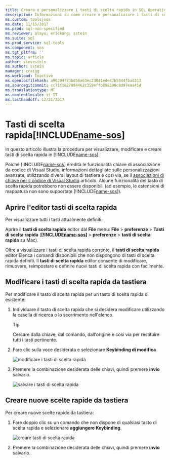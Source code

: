 ```yaml
---
title: Creare e personalizzare i tasti di scelta rapida in SQL Operations Studio (preview) | Documenti Microsoft
description: Informazioni su come creare e personalizzare i tasti di scelta rapida in SQL Operations Studio (preview).
ms.custom: tools|sos
ms.date: 11/15/2017
ms.prod: sql-non-specified
ms.reviewer: alayu; erickang; sstein
ms.suite: sql
ms.prod_service: sql-tools
ms.component: sos
ms.tgt_pltfrm: ''
ms.topic: article
author: stevestein
ms.author: sstein
manager: craigg
ms.workload: Inactive
ms.openlocfilehash: a96204723bd56a63ec23841ede47b5844fbad313
ms.sourcegitcommit: cc71f1027884462c359effb898390c8d97eaa414
ms.translationtype: MT
ms.contentlocale: it-IT
ms.lasthandoff: 12/21/2017
---
```

# <a name="keyboard-shortcuts-in-includename-sosincludesname-sosmd"></a>Tasti di scelta rapida[!INCLUDE[name-sos](../includes/name-sos.md)]

In questo articolo illustra la procedura per visualizzare, modificare e creare tasti di scelta rapida in [!INCLUDE[name-sos](../includes/name-sos-short.md)].

Poiché [!INCLUDE[name-sos](../includes/name-sos-short.md)] eredita le funzionalità chiave di associazione da codice di Visual Studio, informazioni dettagliate sulle personalizzazioni avanzate, utilizzando diversi layout di tastiera e così via, se il [associazioni di chiave per il codice di Visual Studio](https://code.visualstudio.com/docs/getstarted/keybindings) articolo. Alcune funzionalità del tasto di scelta rapida potrebbero non essere disponibili (ad esempio, le estensioni di mappatura non sono supportate [!INCLUDE[name-sos](../includes/name-sos-short.md)]).


## <a name="open-the-keyboard-shortcuts-editor"></a>Aprire l'editor tasti di scelta rapida

Per visualizzare tutti i tasti attualmente definiti:

Aprire il **tasti di scelta rapida** editor dal **File** menu: **File** > **preferenze**  >   **Tasti di scelta rapida** (**[!INCLUDE[name-sos](../includes/name-sos-short.md)]** > **preferenze** > **tasti di scelta rapida** su Mac).

Oltre a visualizzare i tasti di scelta rapida corrente, il **tasti di scelta rapida** editor Elenca i comandi disponibili che non dispongono di tasti di scelta rapida definiti. Il **tasti di scelta rapida** editor consente di modificare, rimuovere, reimpostare e definire nuovi tasti di scelta rapida con facilmente.  


## <a name="edit-existing-keyboard-shortcuts"></a>Modificare i tasti di scelta rapida da tastiera

Per modificare il tasto di scelta rapida per un tasto di scelta rapida di esistente:

1. Individuare il tasto di scelta rapida che si desidera modificare utilizzando la casella di ricerca o lo scorrimento nell'elenco.
   > [!TIP]
   > Cercare dalla chiave, dal comando, dall'origine e così via per restituire tutti i tasti pertinente.

1. Fare clic sulla voce desiderata e selezionare **Keybinding di modifica**

   ![modificare i tasti di scelta rapida](media/keyboard-shortcuts/change-keybinding.png)

1. Premere la combinazione desiderata delle chiavi, quindi premere **invio** salvarlo. 

   ![salvare i tasti di scelta rapida](media/keyboard-shortcuts/save-keybinding.png)

## <a name="create-new-keyboard-shortcuts"></a>Creare nuove scelte rapide da tastiera

Per creare nuove scelte rapide da tastiera:

1. Fare doppio clic su un comando che non dispone di qualsiasi tasto di scelta rapida e selezionare **aggiungere Keybinding**.

   ![creare tasti di scelta rapida](media/keyboard-shortcuts/add-keybinding.png)

1. Premere la combinazione desiderata delle chiavi, quindi premere **invio** salvarlo.


